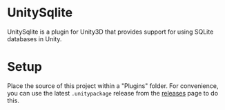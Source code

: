 UnitySqlite
===========
UnitySqlite is a plugin for Unity3D that provides support for using SQLite
databases in Unity.

Setup
=====
Place the source of this project within a "Plugins" folder. For convenience,
you can use the latest `.unitypackage` release from the [releases][] page to
do this.

[releases]: https://github.com/exodrifter/unity-sqlite/releases

